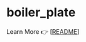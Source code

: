 # boiler_plate

Learn More 👉 [[README](https://github.com/bipinKrishnan/boiler_plate/tree/main/src)]
